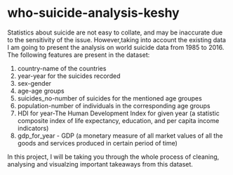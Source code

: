# who-suicide-analysis-keshy


Statistics about suicide are not easy to collate, and may be inaccurate due to the sensitivity of the issue. However,taking into account the existing data I am going to present the analysis on world suicide data from 1985 to 2016. The following features are present in the dataset:

1. country-name of the countries
2. year-year for the suicides recorded
3. sex-gender
4. age-age groups
5. suicides_no-number of suicides for the mentioned age groupes
6. population-number of individuals in the corresponding age groups
7. HDI for year-The Human Development Index for given year (a statistic composite index of life expectancy, education, and per capita income indicators)
8. gdp_for_year - GDP (a monetary measure of all market values of all the goods and services produced in certain period of time)

In this project, I will be taking you through the whole process of cleaning, analysing and visualzing important takeaways from this dataset.

